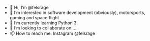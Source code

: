 - 👋 Hi, I’m @felsrage
- 👀 I’m interested in software development (obviously), motorsports, gaming and space flight
- 🌱 I’m currently learning Python 3
- 💞️ I’m looking to collaborate on ...
- 📫 How to reach me: Instagram @felsrage

<!---
felsrage/felsrage is a ✨ special ✨ repository because its `README.md` (this file) appears on your GitHub profile.
You can click the Preview link to take a look at your changes.
--->
